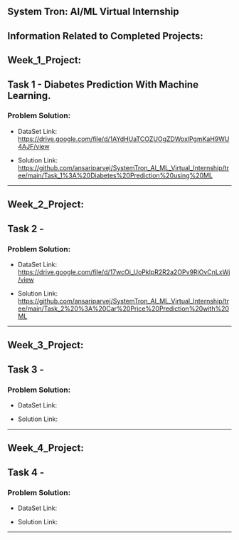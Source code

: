 ## System Tron: AI/ML Virtual Internship

## Information Related to Completed Projects:

## Week_1_Project:

## Task 1 - Diabetes Prediction With Machine Learning.

### Problem Solution:

- DataSet Link: https://drive.google.com/file/d/1AYdHUaTCOZUOgZDWoxlPgmKaH9WU4AJF/view

- Solution Link: https://github.com/ansariparvej/SystemTron_AI_ML_Virtual_Internship/tree/main/Task_1%3A%20Diabetes%20Prediction%20using%20ML

-------------------------------------------------------------------------------------------

## Week_2_Project:

## Task 2 - 

### Problem Solution: 

- DataSet Link: https://drive.google.com/file/d/17wcOi_UoPklpR2R2a2OPv9RjOvCnLxWj/view

- Solution Link: https://github.com/ansariparvej/SystemTron_AI_ML_Virtual_Internship/tree/main/Task_2%20%3A%20Car%20Price%20Prediction%20with%20ML

-------------------------------------------------------------------------------------------

## Week_3_Project:

## Task 3 - 

### Problem Solution:

- DataSet Link: 

- Solution Link:

-------------------------------------------------------------------------------------------

## Week_4_Project:

## Task 4 - 

### Problem Solution:

- DataSet Link: 

- Solution Link:

-------------------------------------------------------------------------------------------

